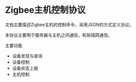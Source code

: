 # Zigbee主机控制协议

文档主要描述Zigbee主机的控制命令，采用JSON的方式定义协议。

本协议主要用于服务器与主机之间通信，和局域网通信。

主要功能

*  设备发现与查询
* 设备控制
* 设备状态上报
* 主机控制



